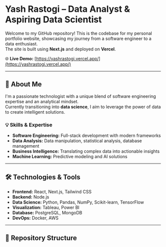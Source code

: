 # Yash Rastogi – Data Analyst & Aspiring Data Scientist

Welcome to my GitHub repository! This is the codebase for my personal portfolio website, showcasing my journey from a software engineer to a data enthusiast.  
The site is built using **Next.js** and deployed on **Vercel**.

🌐 **Live Demo:** [https://yashrastogi.vercel.app/](https://yashrastogi.vercel.app/)

---

## 🚀 About Me

I'm a passionate technologist with a unique blend of software engineering expertise and an analytical mindset.  
Currently transitioning into **data science**, I aim to leverage the power of data to create intelligent solutions.

### 💡 Skills & Expertise

- **Software Engineering:** Full-stack development with modern frameworks  
- **Data Analysis:** Data manipulation, statistical analysis, database management  
- **Business Intelligence:** Translating complex data into actionable insights  
- **Machine Learning:** Predictive modeling and AI solutions  

---

## 🛠️ Technologies & Tools

- **Frontend:** React, Next.js, Tailwind CSS  
- **Backend:** Node.js  
- **Data Science:** Python, Pandas, NumPy, Scikit-learn, TensorFlow  
- **Visualization:** Tableau, Power BI  
- **Database:** PostgreSQL, MongoDB  
- **DevOps:** Docker, AWS  

---

## 📂 Repository Structure


